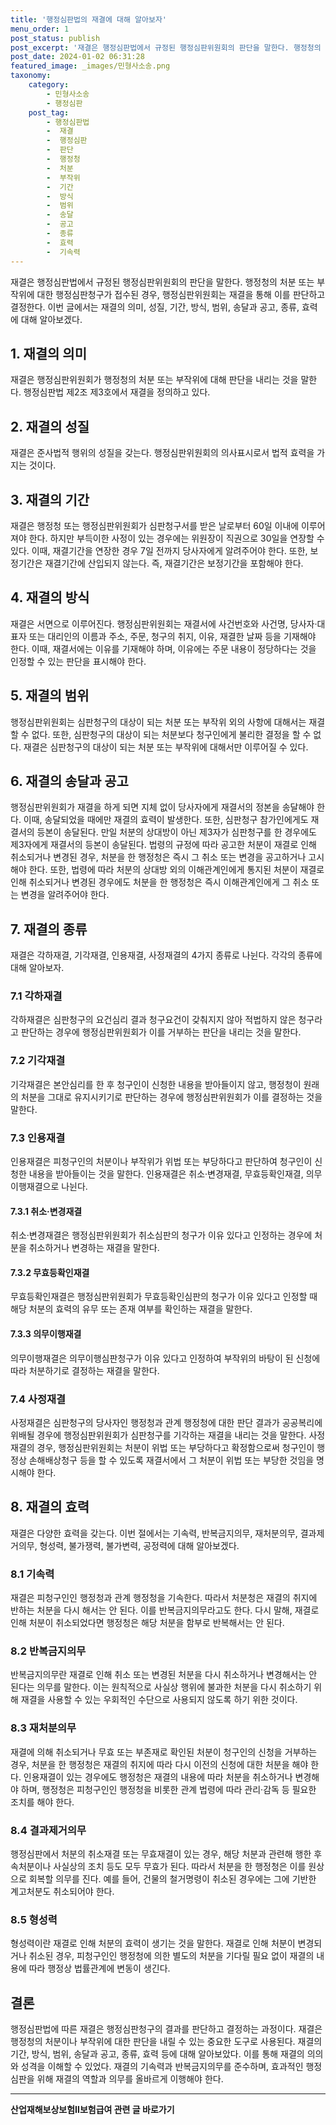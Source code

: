 ```yaml
---
title: '행정심판법의 재결에 대해 알아보자'
menu_order: 1
post_status: publish
post_excerpt: '재결은 행정심판법에서 규정된 행정심판위원회의 판단을 말한다. 행정청의 처분 또는 부작위에 대한 행정심판청구가 접수된 경우, 행정심판위원회는 재결을 통해 이를 판단하고 결정한다. 이번 글에서는 재결의 의미, 성질, 기간, 방식, 범위, 송달과 공고, 종류, 효력에 대해 알아보겠다.'
post_date: 2024-01-02 06:31:28
featured_image: _images/민형사소송.png
taxonomy:
    category:
        - 민형사소송
        - 행정심판
    post_tag:
        - 행정심판법
        -  재결
        -  행정심판
        -  판단
        -  행정청
        -  처분
        -  부작위
        -  기간
        -  방식
        -  범위
        -  송달
        -  공고
        -  종류
        -  효력
        -  기속력
---
```



재결은 행정심판법에서 규정된 행정심판위원회의 판단을 말한다. 행정청의 처분 또는 부작위에 대한 행정심판청구가 접수된 경우, 행정심판위원회는 재결을 통해 이를 판단하고 결정한다. 이번 글에서는 재결의 의미, 성질, 기간, 방식, 범위, 송달과 공고, 종류, 효력에 대해 알아보겠다.

## 1. 재결의 의미
재결은 행정심판위원회가 행정청의 처분 또는 부작위에 대해 판단을 내리는 것을 말한다. 행정심판법 제2조 제3호에서 재결을 정의하고 있다.

## 2. 재결의 성질
재결은 준사법적 행위의 성질을 갖는다. 행정심판위원회의 의사표시로서 법적 효력을 가지는 것이다.

## 3. 재결의 기간
재결은 행정청 또는 행정심판위원회가 심판청구서를 받은 날로부터 60일 이내에 이루어져야 한다. 하지만 부득이한 사정이 있는 경우에는 위원장이 직권으로 30일을 연장할 수 있다. 이때, 재결기간을 연장한 경우 7일 전까지 당사자에게 알려주어야 한다. 또한, 보정기간은 재결기간에 산입되지 않는다. 즉, 재결기간은 보정기간을 포함해야 한다.

## 4. 재결의 방식
재결은 서면으로 이루어진다. 행정심판위원회는 재결서에 사건번호와 사건명, 당사자·대표자 또는 대리인의 이름과 주소, 주문, 청구의 취지, 이유, 재결한 날짜 등을 기재해야 한다. 이때, 재결서에는 이유를 기재해야 하며, 이유에는 주문 내용이 정당하다는 것을 인정할 수 있는 판단을 표시해야 한다.

## 5. 재결의 범위
행정심판위원회는 심판청구의 대상이 되는 처분 또는 부작위 외의 사항에 대해서는 재결할 수 없다. 또한, 심판청구의 대상이 되는 처분보다 청구인에게 불리한 결정을 할 수 없다. 재결은 심판청구의 대상이 되는 처분 또는 부작위에 대해서만 이루어질 수 있다.

## 6. 재결의 송달과 공고
행정심판위원회가 재결을 하게 되면 지체 없이 당사자에게 재결서의 정본을 송달해야 한다. 이때, 송달되었을 때에만 재결의 효력이 발생한다. 또한, 심판청구 참가인에게도 재결서의 등본이 송달된다. 만일 처분의 상대방이 아닌 제3자가 심판청구를 한 경우에도 제3자에게 재결서의 등본이 송달된다.
법령의 규정에 따라 공고한 처분이 재결로 인해 취소되거나 변경된 경우, 처분을 한 행정청은 즉시 그 취소 또는 변경을 공고하거나 고시해야 한다. 또한, 법령에 따라 처분의 상대방 외의 이해관계인에게 통지된 처분이 재결로 인해 취소되거나 변경된 경우에도 처분을 한 행정청은 즉시 이해관계인에게 그 취소 또는 변경을 알려주어야 한다.

## 7. 재결의 종류
재결은 각하재결, 기각재결, 인용재결, 사정재결의 4가지 종류로 나뉜다. 각각의 종류에 대해 알아보자.

### 7.1 각하재결
각하재결은 심판청구의 요건심리 결과 청구요건이 갖춰지지 않아 적법하지 않은 청구라고 판단하는 경우에 행정심판위원회가 이를 거부하는 판단을 내리는 것을 말한다.

### 7.2 기각재결
기각재결은 본안심리를 한 후 청구인이 신청한 내용을 받아들이지 않고, 행정청이 원래의 처분을 그대로 유지시키기로 판단하는 경우에 행정심판위원회가 이를 결정하는 것을 말한다.

### 7.3 인용재결
인용재결은 피청구인의 처분이나 부작위가 위법 또는 부당하다고 판단하여 청구인이 신청한 내용을 받아들이는 것을 말한다. 인용재결은 취소·변경재결, 무효등확인재결, 의무이행재결으로 나뉜다.

#### 7.3.1 취소·변경재결
취소·변경재결은 행정심판위원회가 취소심판의 청구가 이유 있다고 인정하는 경우에 처분을 취소하거나 변경하는 재결을 말한다.

#### 7.3.2 무효등확인재결
무효등확인재결은 행정심판위원회가 무효등확인심판의 청구가 이유 있다고 인정할 때 해당 처분의 효력의 유무 또는 존재 여부를 확인하는 재결을 말한다.

#### 7.3.3 의무이행재결
의무이행재결은 의무이행심판청구가 이유 있다고 인정하여 부작위의 바탕이 된 신청에 따라 처분하기로 결정하는 재결을 말한다.

### 7.4 사정재결
사정재결은 심판청구의 당사자인 행정청과 관계 행정청에 대한 판단 결과가 공공복리에 위배될 경우에 행정심판위원회가 심판청구를 기각하는 재결을 내리는 것을 말한다. 사정재결의 경우, 행정심판위원회는 처분이 위법 또는 부당하다고 확정함으로써 청구인이 행정상 손해배상청구 등을 할 수 있도록 재결서에서 그 처분이 위법 또는 부당한 것임을 명시해야 한다.

## 8. 재결의 효력
재결은 다양한 효력을 갖는다. 이번 절에서는 기속력, 반복금지의무, 재처분의무, 결과제거의무, 형성력, 불가쟁력, 불가변력, 공정력에 대해 알아보겠다.

### 8.1 기속력
재결은 피청구인인 행정청과 관계 행정청을 기속한다. 따라서 처분청은 재결의 취지에 반하는 처분을 다시 해서는 안 된다. 이를 반복금지의무라고도 한다. 다시 말해, 재결로 인해 처분이 취소되었다면 행정청은 해당 처분을 함부로 반복해서는 안 된다.

### 8.2 반복금지의무
반복금지의무란 재결로 인해 취소 또는 변경된 처분을 다시 취소하거나 변경해서는 안 된다는 의무를 말한다. 이는 원칙적으로 사실상 행위에 불과한 처분을 다시 취소하기 위해 재결을 사용할 수 있는 우회적인 수단으로 사용되지 않도록 하기 위한 것이다.

### 8.3 재처분의무
재결에 의해 취소되거나 무효 또는 부존재로 확인된 처분이 청구인의 신청을 거부하는 경우, 처분을 한 행정청은 재결의 취지에 따라 다시 이전의 신청에 대한 처분을 해야 한다. 인용재결이 있는 경우에도 행정청은 재결의 내용에 따라 처분을 취소하거나 변경해야 하며, 행정청은 피청구인인 행정청을 비롯한 관계 법령에 따라 관리·감독 등 필요한 조치를 해야 한다.

### 8.4 결과제거의무
행정심판에서 처분의 취소재결 또는 무효재결이 있는 경우, 해당 처분과 관련해 행한 후속처분이나 사실상의 조치 등도 모두 무효가 된다. 따라서 처분을 한 행정청은 이를 원상으로 회복할 의무를 진다. 예를 들어, 건물의 철거명령이 취소된 경우에는 그에 기반한 계고처분도 취소되어야 한다.

### 8.5 형성력
형성력이란 재결로 인해 처분의 효력이 생기는 것을 말한다. 재결로 인해 처분이 변경되거나 취소된 경우, 피청구인인 행정청에 의한 별도의 처분을 기다릴 필요 없이 재결의 내용에 따라 행정상 법률관계에 변동이 생긴다.

## 결론
행정심판법에 따른 재결은 행정심판청구의 결과를 판단하고 결정하는 과정이다. 재결은 행정청의 처분이나 부작위에 대한 판단을 내릴 수 있는 중요한 도구로 사용된다. 재결의 기간, 방식, 범위, 송달과 공고, 종류, 효력 등에 대해 알아보았다. 이를 통해 재결의 의의와 성격을 이해할 수 있었다. 재결의 기속력과 반복금지의무를 준수하며, 효과적인 행정심판을 위해 재결의 역할과 의무를 올바르게 이행해야 한다.


<!-- wp:separator -->
<hr class="wp-block-separator has-alpha-channel-opacity"/>
<!-- /wp:separator -->

<!-- wp:group {"backgroundColor":"base","layout":{"type":"constrained"}} -->
<div class="wp-block-group has-base-background-color has-background"><!-- wp:paragraph {"align":"center","fontSize":"medium"} -->
<p class="has-text-align-center has-large-font-size"><strong>산업재해보상보험Ⅱ보험급여 관련 글 바로가기</strong></p>
<!-- /wp:paragraph -->


<!-- wp:latest-posts
{"categories":[{"id":10872,"count":19,"description":"","link":"https://uknowlaw.com/category/%ec%82%b0%ec%97%85%ec%9e%ac%ed%95%b4%eb%b3%b4%ec%83%81%eb%b3%b4%ed%97%98%e2%85%b1%eb%b3%b4%ed%97%98%ea%b8%89%ec%97%ac/","name":"산업재해보상보험Ⅱ보험급여","slug":"산업재해보상보험Ⅱ보험급여","taxonomy":"category","parent":0,"meta":[],"_links":{"self":[{"href":"https://uknowlaw.com/wp-json/wp/v2/categories/10872"}],"collection":[{"href":"https://uknowlaw.com/wp-json/wp/v2/categories"}],"about":[{"href":"https://uknowlaw.com/wp-json/wp/v2/taxonomies/category"}],"wp:post_type":[{"href":"https://uknowlaw.com/wp-json/wp/v2/posts?categories=10872"}],"curies":[{"name":"wp","href":"https://api.w.org/{rel}","templated":true}]}}],"postsToShow":100,"excerptLength":28,"postLayout":"grid","columns":2,"featuredImageAlign":"left","featuredImageSizeSlug":"large","fontSize":"small"} /--></div>
<!-- /wp:group -->